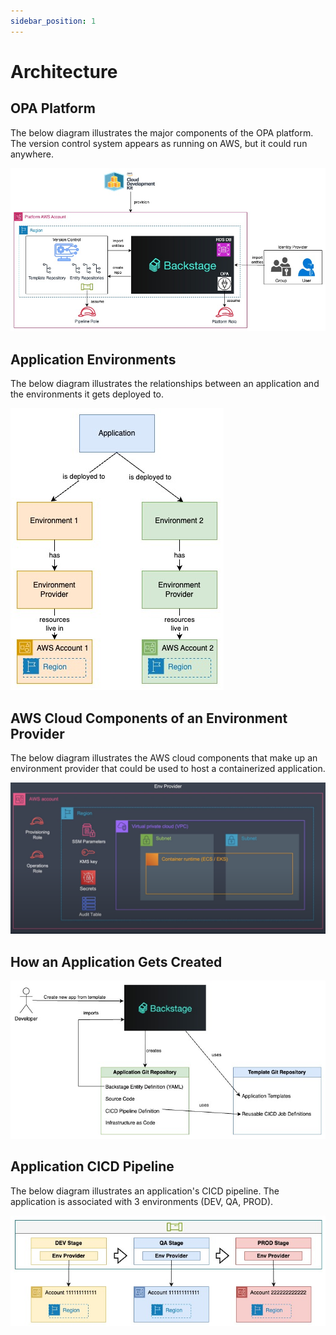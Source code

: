```yaml
---
sidebar_position: 1
---
```


# Architecture

## OPA Platform

The below diagram illustrates the major components of the OPA platform. The version control system appears as running on AWS, but it could run anywhere.

![Website_Architecture_OPA_Platform.jpg](/img/diagrams/Website_Architecture_OPA_Platform.jpg)

## Application Environments

The below diagram illustrates the relationships between an application and the environments it gets deployed to.

![Website_App_Environments.jpg](/img/diagrams/Website_App_Environments.jpg)

## AWS Cloud Components of an Environment Provider

The below diagram illustrates the AWS cloud components that make up an environment provider that could be used to host a containerized application.

![EnvironmentProviderComponents.png](/img/diagrams/EnvironmentProviderComponents.png)

## How an Application Gets Created

![Website_How_An_Opa_App_Gets_Created.jpg](/img/diagrams/Website_How_An_Opa_App_Gets_Created.jpg)

## Application CICD Pipeline

The below diagram illustrates an application's CICD pipeline. The application is associated with 3 environments (DEV, QA, PROD).

![CICD_With_AWS.jpg](/img/diagrams/CICD_With_AWS.jpg)
